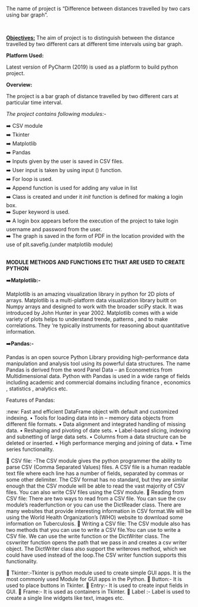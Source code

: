 <p>The name of project is “Difference between distances travelled by two cars using bar graph”.</p>
<br>
<p><b><u>Objectives:</b></u>  The aim of project is to distinguish between the distance travelled by two different cars at different time intervals using bar graph.</p>

<p><b>Platform Used:</b></p> Latest version of PyCharm (2019) is used as a platform to build python project.

<p><b>Overview:</b></p> The project is a bar graph of distance travelled by two different cars at particular time interval. 
<p><i>The project contains following modules:-</i><p>
 
 ➡️ CSV module <br>
 ➡️ Tkinter <br>
 ➡️	Matplotlib <br>
 ➡️ Pandas <br>
 ➡️ Inputs given by the user is saved in CSV files. <br>
 ➡️ User input is taken by using input () function. <br>
 ➡️	For loop is used. <br>
 ➡️	Append function is used for adding any value in list <br>
 ➡️	Class is created and under it _init_  function is defined for making a login box. <br>
 ➡️	Super keyword is used. <br>
 ➡️	A login box appears before the execution of the project to take login username and password from the user. <br>
 ➡️	The graph is saved in the form of PDF in the location provided with the use of  plt.savefig.(under matplotlib module) <br>
 <br>
 
<p><b>MODULE METHODS AND FUNCTIONS ETC THAT ARE USED TO CREATE PYTHON</b></p>
➡️<b>Matplotlib:-</b>
<p>Matplotlib is an amazing visualization library in python for 2D plots of arrays. Matplotlib is a multi-platform data visualization library buitlt on Numpy arrays and designed to work with the broader sciPy stack. It was introduced by John Hunter in year 2002. Matplotlib comes with a wide variety of plots helps to understand trende, patterns , and to make correlations. They ‘re typically instruments for reasoning about quantitative information.</p>

➡️<b>Pandas:-</b>
<p>Pandas is an open source Python Library providing high-performance data manipulation and analysis tool using its powerful data structures. The name Pandas is derived from the word Panel Data – an Econometrics from Multidimensional data.  Python  with Pandas is used in a wide range of fields including academic and commercial domains including finance , economics , statistics , analytics etc.</p>

<p>Features of Pandas:</p>
:new:  Fast and efficient DataFrame object with default and customized indexing.
•	Tools for loading data into in – memory data objects from different file formats.
•	Data alignment and integrated handling of missing data.
•	Reshaping and pivoting of date sets.
•	Label-based slicing, indexing and subnetting of large data sets.
•	Columns from a data structure can be deleted or inserted.
•	High performance merging and joining of data.
•	Time series functionality.

	CSV file: -The CSV module gives the python programmer the ability to parse CSV (Comma Separated Values) files. A CSV file is a human readable text file where each line has a number of fields, separated by commas or some other delimiter. The CSV format has no standard, but they are similar enough that the CSV module will be able to read the vast majority of CSV files. You can also write CSV files using the CSV module.
	Reading from CSV file:
There are two ways to read from a CSV file. You can sue the csv module’s readerfunction or you can use the DictReader class.
There are many websites that provide interesting information in CSV format.We will be using the World Health Organization’s (WHO) website to download some information on Tuberculosis.
	Writing a CSV file:
The CSV module also has two methods that you can use to write a CSV file.You can use to write a CSV file. We can use the write function or the DictWriter class.
The csvwriter function opens the path that we pass in and creates a csv writer object. The DictWriter class also support the writerows method, which we could have used instead of the loop.The CSV writer function supports this functionality.

	Tkinter:-Tkinter is python module used to create simple GUI apps. It is the most commonly used 
Module for GUI apps in the Python.
	Button:- It is used to place buttons in Tkinter.
	Entry:- It is used to create input fields in GUI.
	Frame:- It is used as containers in Tkinter.
	Label :- Label is used to create a single line widgets like text, images etc.





                                                                 
 

